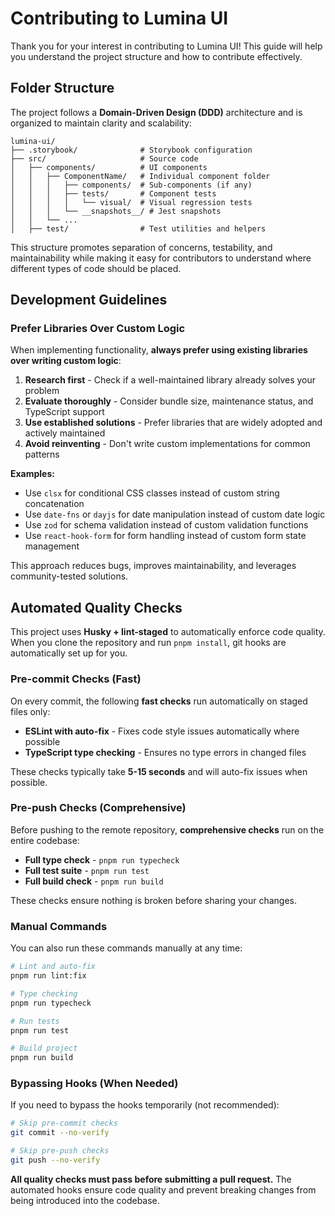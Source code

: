 # Contributing to Lumina UI

Thank you for your interest in contributing to Lumina UI! This guide will help you understand the project structure and how to contribute effectively.

## Folder Structure

The project follows a **Domain-Driven Design (DDD)** architecture and is organized to maintain clarity and scalability:

```
lumina-ui/
├── .storybook/              # Storybook configuration
├── src/                     # Source code
│   ├── components/          # UI components
│   │   ├── ComponentName/   # Individual component folder
│   │   │   ├── components/  # Sub-components (if any)
│   │   │   ├── tests/       # Component tests
│   │   │   │   └── visual/  # Visual regression tests
│   │   │   └── __snapshots__/ # Jest snapshots
│   │   └── ...
│   ├── test/                # Test utilities and helpers
```

This structure promotes separation of concerns, testability, and maintainability while making it easy for contributors to understand where different types of code should be placed.

## Development Guidelines

### Prefer Libraries Over Custom Logic

When implementing functionality, **always prefer using existing libraries over writing custom logic**:

1. **Research first** - Check if a well-maintained library already solves your problem
2. **Evaluate thoroughly** - Consider bundle size, maintenance status, and TypeScript support
3. **Use established solutions** - Prefer libraries that are widely adopted and actively maintained
4. **Avoid reinventing** - Don't write custom implementations for common patterns

**Examples:**
- Use `clsx` for conditional CSS classes instead of custom string concatenation
- Use `date-fns` or `dayjs` for date manipulation instead of custom date logic
- Use `zod` for schema validation instead of custom validation functions
- Use `react-hook-form` for form handling instead of custom form state management

This approach reduces bugs, improves maintainability, and leverages community-tested solutions.

## Automated Quality Checks

This project uses **Husky + lint-staged** to automatically enforce code quality. When you clone the repository and run `pnpm install`, git hooks are automatically set up for you.

### Pre-commit Checks (Fast)

On every commit, the following **fast checks** run automatically on staged files only:

- **ESLint with auto-fix** - Fixes code style issues automatically where possible
- **TypeScript type checking** - Ensures no type errors in changed files

These checks typically take **5-15 seconds** and will auto-fix issues when possible.

### Pre-push Checks (Comprehensive)

Before pushing to the remote repository, **comprehensive checks** run on the entire codebase:

- **Full type check** - `pnpm run typecheck`
- **Full test suite** - `pnpm run test`
- **Full build check** - `pnpm run build`

These checks ensure nothing is broken before sharing your changes.

### Manual Commands

You can also run these commands manually at any time:

```bash
# Lint and auto-fix
pnpm run lint:fix

# Type checking
pnpm run typecheck

# Run tests
pnpm run test

# Build project
pnpm run build
```

### Bypassing Hooks (When Needed)

If you need to bypass the hooks temporarily (not recommended):

```bash
# Skip pre-commit checks
git commit --no-verify

# Skip pre-push checks
git push --no-verify
```

**All quality checks must pass before submitting a pull request.** The automated hooks ensure code quality and prevent breaking changes from being introduced into the codebase.
